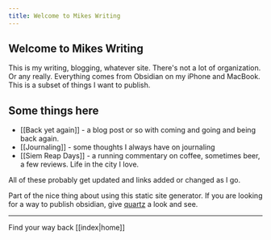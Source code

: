 ```yaml
---
title: Welcome to Mikes Writing
---
```

## Welcome to Mikes Writing

This is my writing, blogging, whatever site. There's not a lot of organization. Or any really. Everything comes from Obsidian on my iPhone and MacBook. This is a subset of things I want to publish. 

## Some things here

- [[Back yet again]] - a blog post or so with coming and going and being back again.
- [[Journaling]] - some thoughts I always have on journaling
- [[Siem Reap Days]] - a running commentary on coffee, sometimes beer, a few reviews. Life in the city I love. 

All of these probably get updated and links added or changed as I go. 

Part of the nice thing about using this static site generator. If you are looking for a way to publish obsidian, give  [quartz](https://quartz.jzhao.xyz) a look and see. 


----

Find your way back [[index|home]]
